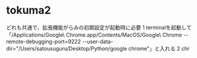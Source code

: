 # tokuma2
どれも共通で、拡張機能がらみの初期設定が起動時に必要
1 terminalを起動して「/Applications/Google\ Chrome.app/Contents/MacOS/Google\ Chrome --remote-debugging-port=9222 --user-data-dir="/Users/satousuguru/Desktop/Python/google chrome"」と入れる
2 chr
